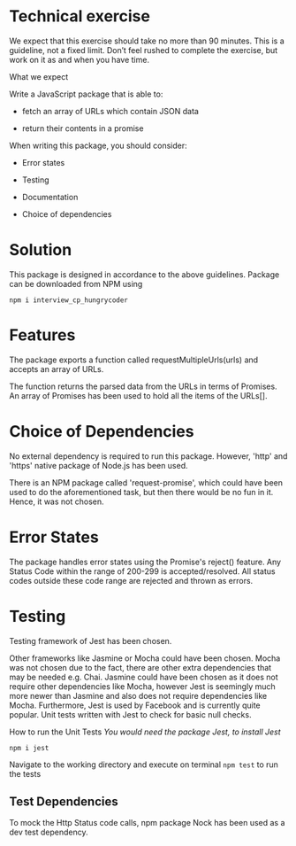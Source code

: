 # Technical exercise

We expect that this exercise should take no more than 90 minutes. This is a guideline, not a fixed limit. Don’t feel rushed to complete the exercise, but work on it as and when you have time.

What we expect

Write a JavaScript package that is able to:

- fetch an array of URLs which contain JSON data

- return their contents in a promise

When writing this package, you should consider:

- Error states

- Testing

- Documentation

- Choice of dependencies


# Solution
This package is designed in accordance to the above guidelines. Package can be downloaded from NPM using 

`npm i interview_cp_hungrycoder`

# Features
The package exports a function called requestMultipleUrls(urls) and accepts an array of URLs.

The function returns the parsed data from the URLs in terms of Promises. An array of Promises has been used to hold all the items of the URLs[].

# Choice of Dependencies
No external dependency is required to run this package. However, 'http' and 'https' native package of Node.js has been used. 

There is an NPM package called 'request-promise', which could have been used to do the aforementioned task, but then there would be no fun in it. Hence, it was not chosen.

# Error States
The package handles error states using the Promise's reject() feature. Any Status Code within the range of 200-299 is accepted/resolved. All status codes outside these code range are rejected and thrown as errors.

# Testing
Testing framework of Jest has been chosen.

Other frameworks like Jasmine or Mocha could have been chosen. Mocha was not chosen due to the fact, there are other extra dependencies that may be needed e.g. Chai. Jasmine could have been chosen as it does not require other dependencies like Mocha, however Jest is seemingly much more newer than Jasmine and also does not require dependencies like Mocha. Furthermore, Jest is used by Facebook and is currently quite popular.
Unit tests written with Jest to check for basic null checks.

How to run the Unit Tests
*You would need the package Jest, to install Jest*

`npm i jest`

Navigate to the working directory and execute on terminal `npm test` to run the tests

## Test Dependencies ##
To mock the Http Status code calls, npm package Nock has been used as a dev test dependency.


